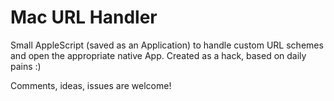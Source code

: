 # Mac URL Handler

Small AppleScript (saved as an Application) to handle custom URL schemes and open the appropriate native App.
Created as a hack, based on daily pains :)

Comments, ideas, issues are welcome!

